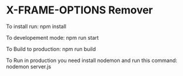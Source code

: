 # X-FRAME-OPTIONS Remover

To install run: npm install

To developement mode: npm run start

To Build to production: npm run build

To Run in production you need install nodemon and run this command: nodemon server.js
